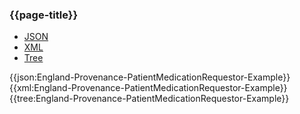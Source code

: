 ### {{page-title}}

<div class="nhsd-!t-margin-bottom-6">
  <ul class="nav nav-tabs" role="tablist">
        <li role="presentation" class="active">
            <a href="#JSON" role="tab" data-toggle="tab">JSON</a>
        </li>
         <li role="presentation">
            <a href="#XML" role="tab" data-toggle="tab">XML</a>
        </li>
        <li role="presentation">
            <a href="#Tree" role="tab" data-toggle="tab">Tree</a>
        </li>
  </ul>
    
  <div class="tab-content snippet">
    <div id="JSON" role="tabpanel" class="tab-pane active">
{{json:England-Provenance-PatientMedicationRequestor-Example}}
    </div>
    <div id="XML" role="tabpanel" class="tab-pane">
{{xml:England-Provenance-PatientMedicationRequestor-Example}}
    </div>
    <div id="Tree" role="tabpanel" class="tab-pane">
{{tree:England-Provenance-PatientMedicationRequestor-Example}}
    </div>
  </div>
</div>